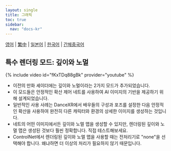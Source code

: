 ```yaml
---
layout: single
title: 그래픽
toc: true
sidebar:
  nav: "docs-kr"
---
```

[영어](/dancexr/features/graphics) | [繁中](/tw/dancexr/features/graphics) | [일본어](/jp/dancexr/features/graphics) | [한국어](/kr/dancexr/features/graphics) | [간체중국어](/zh/dancexr/features/graphics)


## 특수 렌더링 모드: 깊이와 노멀
{% include video id="fKxTDq88gBk" provider="youtube" %}
* 이전의 만화 셰이더에는 깊이와 노멀이라는 2가지 모드가 추가되었습니다.
* 이 모드들은 안정적인 확산 제어 네트를 사용하여 AI 이미지의 기반을 제공하기 위해 설계되었습니다.
* 일반적인 사용 사례는 DanceXR에서 배우들의 구성과 포즈를 설정한 다음 안정적인 확산을 사용하여 완전히 다른 캐릭터와 환경의 상세한 이미지를 생성하는 것입니다.
* 네트의 어떤 이미지에서든 깊이와 노멀 맵을 생성할 수 있지만, 렌더링된 깊이와 노멀 맵은 생성된 것보다 훨씬 정확합니다. 직접 테스트해보세요.
* ControlNet에서 렌더링된 깊이와 노멀 맵을 사용할 때는 전처리기로 "none"을 선택해야 합니다. 왜냐하면 더 이상의 처리가 필요하지 않기 때문입니다.